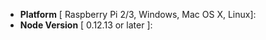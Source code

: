 * **Platform** [ Raspberry Pi 2/3, Windows, Mac OS X, Linux]:
* **Node Version** [ 0.12.13 or later ]:

